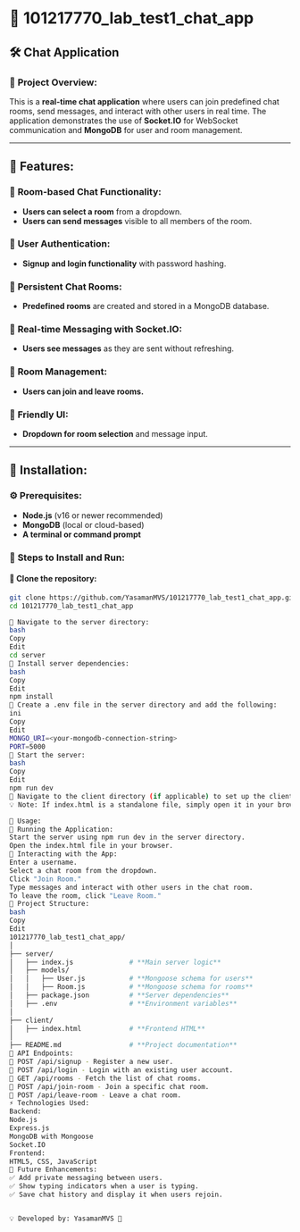 # 📌 **101217770_lab_test1_chat_app**

## 🛠️ **Chat Application**

### 🔹 **Project Overview:**
This is a **real-time chat application** where users can join predefined chat rooms, send messages, and interact with other users in real time. The application demonstrates the use of **Socket.IO** for WebSocket communication and **MongoDB** for user and room management.

---

## 🚀 **Features:**
### 🔹 **Room-based Chat Functionality:**
- **Users can select a room** from a dropdown.
- **Users can send messages** visible to all members of the room.

### 🔹 **User Authentication:**
- **Signup and login functionality** with password hashing.

### 🔹 **Persistent Chat Rooms:**
- **Predefined rooms** are created and stored in a MongoDB database.

### 🔹 **Real-time Messaging with Socket.IO:**
- **Users see messages** as they are sent without refreshing.

### 🔹 **Room Management:**
- **Users can join and leave rooms.**

### 🔹 **Friendly UI:**
- **Dropdown for room selection** and message input.

---

## 🔧 **Installation:**

### ⚙ **Prerequisites:**
- **Node.js** (v16 or newer recommended)
- **MongoDB** (local or cloud-based)
- **A terminal or command prompt**

### 📝 **Steps to Install and Run:**
#### 🔹 **Clone the repository:**
```bash
git clone https://github.com/YasamanMVS/101217770_lab_test1_chat_app.git
cd 101217770_lab_test1_chat_app

🔹 Navigate to the server directory:
bash
Copy
Edit
cd server
🔹 Install server dependencies:
bash
Copy
Edit
npm install
🔹 Create a .env file in the server directory and add the following:
ini
Copy
Edit
MONGO_URI=<your-mongodb-connection-string>
PORT=5000
🔹 Start the server:
bash
Copy
Edit
npm run dev
🔹 Navigate to the client directory (if applicable) to set up the client.
💡 Note: If index.html is a standalone file, simply open it in your browser.

🎯 Usage:
🔹 Running the Application:
Start the server using npm run dev in the server directory.
Open the index.html file in your browser.
🔹 Interacting with the App:
Enter a username.
Select a chat room from the dropdown.
Click "Join Room."
Type messages and interact with other users in the chat room.
To leave the room, click "Leave Room."
📂 Project Structure:
bash
Copy
Edit
101217770_lab_test1_chat_app/
│
├── server/
│   ├── index.js              # **Main server logic**
│   ├── models/
│   │   ├── User.js           # **Mongoose schema for users**
│   │   ├── Room.js           # **Mongoose schema for rooms**
│   ├── package.json          # **Server dependencies**
│   ├── .env                  # **Environment variables**
│
├── client/
│   ├── index.html            # **Frontend HTML**
│
├── README.md                 # **Project documentation**
📌 API Endpoints:
🔹 POST /api/signup - Register a new user.
🔹 POST /api/login - Login with an existing user account.
🔹 GET /api/rooms - Fetch the list of chat rooms.
🔹 POST /api/join-room - Join a specific chat room.
🔹 POST /api/leave-room - Leave a chat room.
⚡ Technologies Used:
Backend:
Node.js
Express.js
MongoDB with Mongoose
Socket.IO
Frontend:
HTML5, CSS, JavaScript
🌟 Future Enhancements:
✅ Add private messaging between users.
✅ Show typing indicators when a user is typing.
✅ Save chat history and display it when users rejoin.


💡 Developed by: YasamanMVS 🚀

